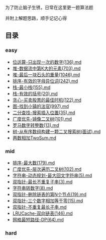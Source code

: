为了防止脑子生锈，日常在这里更一题算法题

并附上解题思路，顺手记记心得


## 目录

### easy

* [位运算-只出现一次的数字(136).md](leetcode/post/位运算-只出现一次的数字(136).md)
* [堆-数据流中第K大的元素(703).md](leetcode/post/堆-数据流中第K大的元素(703).md)
* [堆-最后一块石头的重量(1046).md](leetcode/post/堆-最后一块石头的重量(1046).md)
* [排序-有效的字母异位词(242).md](leetcode/post/排序-有效的字母异位词(242).md)
* [栈-最小栈(155).md](leetcode/post/栈-最小栈(155).md)
* [栈-有效的括号(20).md](leetcode/post/栈-有效的括号(20).md)
* [贪心-买卖股票的最佳时机(122).md](leetcode/post/贪心-买卖股票的最佳时机(122).md)
* [图-找到小镇的法官(997).md](leetcode/post/图-找到小镇的法官(997).md)
* [二分查找-搜索插入位置(35).md](leetcode/post/二分查找-搜索插入位置(35).md)
* [广度优先-镜像二叉树(101).md](leetcode/post/广度优先-镜像二叉树(101).md)
* [罗马数字转整数(13).md](leetcode/post/罗马数字转整数(13).md)
* [树-从有序数组构建一颗二叉搜索树(面试).md](leetcode/post/树-从有序数组构建一颗二叉搜索树(面试).md)
* [两数相加TwoSum.md](leetcode/post/TwoSum(1).md)

### mid

* [排序-最大数(179).md](leetcode/post/排序-最大数(179).md)
* [广度优先-层次遍历二叉树(102).md](leetcode/post/广度优先-层次遍历二叉树(102).md)
* [字符串-动态规划-最大回文字符串(5).md](leetcode/post/字符串-动态规划-最大回文字符串(5).md)
* [双指针-最长不重复子串(3).md](leetcode/post/双指针-最长不重复子串(3).md)
* [字符串转数字(8).md](leetcode/post/字符串转数字(8).md)
* [双指针-删除链表的第N个节点(19).md](leetcode/post/双指针-删除链表的第N个节点(19).md)
* [双指针-三个数字相加等于零(15).md](leetcode/post/双指针-三个数字相加等于零(15).md)
* [双指针-不重复最长子串.md](leetcode/post/双指针-不重复最长子串.md)
* [LRUCache-双向链表(146).md](leetcode/post/LRUCache-双向链表(146).md)
* [网格最短路径-DP(64).md](leetcode/post/网格最短路径-DP(64).md)

### hard